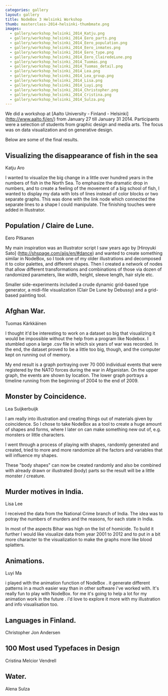 ```yaml
---
categories: gallery
layout: gallery
title: NodeBox 3 Helsinki Workshop
thumb: masterclass-2014-helsinki-thumbmate.png
images:
  - gallery/workshop_helsinki_2014_Katju.png
  - gallery/workshop_helsinki_2014_Eero_parts.png
  - gallery/workshop_helsinki_2014_Eero_population.png
  - gallery/workshop_helsinki_2014_Eero_inmates.png
  - gallery/workshop_helsinki_2014_Eero_type.png
  - gallery/workshop_helsinki_2014_Eero_ClairedeLune.png
  - gallery/workshop_helsinki_2014_Tuomas.png
  - gallery/workshop_helsinki_2014_Tuomas_detail.png
  - gallery/workshop_helsinki_2014_Lea.png
  - gallery/workshop_helsinki_2014_Lea_group.png
  - gallery/workshop_helsinki_2014_Lisa.png
  - gallery/workshop_helsinki_2014_Luyi.png
  - gallery/workshop_helsinki_2014_Christopher.png
  - gallery/workshop_helsinki_2014_Cristina.png
  - gallery/workshop_helsinki_2014_Sulza.png
---
```


We did a workshop at [Aalto University - Finland - Helsinki] (http://www.aalto.fi/en/) from January 27 till January 31 2014. Participants were a selection of students from graphic design and media arts. The focus was on data visualization and on generative design.

Below are some of the final results.

Visualizing the disappearance of fish in the sea
------------------------------------------------
<div class="by">Katju Aro</div>

I wanted to visualize the big change in a little over hundred years in the numbers of fish in the North Sea. To emphasize the dramatic drop in numbers, and to create a feeling of the movement of a big school of fish, I wanted to display my data with lots of lines instead of color blocks or two separate graphs. This was done with the link node which connected the separate lines to a shape I could manipulate. The finishing touches were added in Illustrator.

Population / Claire de Lune.
----------------------------
<div class="by">Eero Pitkanen</div>

My main inspiration was an Illustrator script I saw years ago by [Hiroyuki Sato] (http://shspage.com/aijs/en/#dance) and wanted to create something similar in NodeBox, so I took one of my older illustrations and decomposed it to color palettes, and different shapes. Then I created a network of nodes that allow different transformations and combinations of those via dozen of randomized parameters, like width, height, sleeve length, hair style etc.

Smaller side-experiments included a crude dynamic grid-based type generator, a midi-file visualization (Clair De Lune by Debussy) and a grid-based painting tool.

Afghan War.
------------------------
<div class="by">Tuomas Kärkkäinen</div>

I thought it'd be interesting to work on a dataset so big that visualizing it would be impossible without the help from a program like Nodebox. I stumbled upon a large .csv file in which six years of war was recorded. In the end, the dataset proved to be a little too big, though, and the computer kept on running out of memory.

My end result is a graph portraying over 70 000 individual events that were registered by the NATO forces during the war in Afganistan. On the upper graph, the events are shown by location. The lower graph portrays a timeline running from the beginning of 2004 to the end of 2009.

Monster by Coincidence.
-----------------------
<div class="by">Lea Suijkerbuijk</div>

I am really into illustration and creating things out of materials given by coincidence. So I chose to take NodeBox as a tool to create a huge amount of shapes and forms, where I later on can make something new out of, e.g. monsters or little characters.

I went through a process of playing with shapes, randomly generated and created, tried to more and more randomize all the factors and variables that will influence my shapes.

These "body shapes" can now be created randomly and also be combined with already drawn or illustrated (body) parts so the result will be a little monster / creature.

Murder motives in India.
------------------------
<div class="by">Lisa Lee</div>

I received the data from the National Crime branch of India. The idea was to potray the numbers of murders and the reasons, for each state in India. 

In most of the aspects Bihar was high on the list of homicide. To build it further I would like visualize data from year 2001 to 2012 and to put in a bit more character to the visualization to make the graphs more like blood splatters.

Animations.
-----------
<div class="by">Luyi Ma</div>

i played with the animation function of NodeBox . it generate different patterns in a much easier way than in other software i've worked with.
It's really fun to play with NodeBox. for me it's going to help a lot for my animation work in the future . i'd love to explore it more with my illustration and info visualisation too.

Languages in Finland.
---------------------
<div class="by">Christopher Jon Andersen</div>

100 Most used Typefaces in Design
----------------------------------
<div class="by">Cristina Melcior Vendrell</div>

Water.
-------
<div class="by">Alena Sulza</div>

